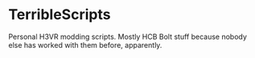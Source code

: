 # TerribleScripts</br>
Personal H3VR modding scripts. Mostly HCB Bolt stuff because nobody else has worked with them before, apparently.